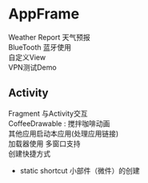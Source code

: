 # AppFrame
Weather Report 天气预报  
BlueTooth 蓝牙使用  
自定义View   
VPN测试Demo

## Activity  
Fragment 与Activity交互  
CoffeeDrawable : 搅拌咖啡动画  
其他应用启动本应用(处理应用链接)  
加载器使用
多窗口支持  
创建快捷方式  
* static shortcut
小部件（微件）的创建